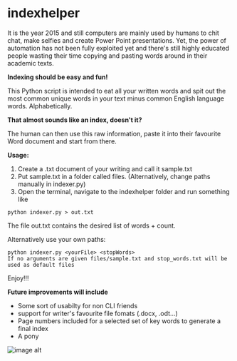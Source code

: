 # indexhelper

It is the year 2015 and still computers are mainly used by humans to chit chat, make selfies and create Power Point presentations. Yet, the power of automation has not been fully exploited yet and there's still highly educated people wasting their time copying and pasting words around in their academic texts.

**Indexing should be easy and fun!**

This Python script is intended to eat all your written words and spit out the most common unique words in your text minus common English language words. Alphabetically.

**That almost sounds like an index, doesn't it?**

The human can then use this raw information, paste it into their favourite Word document and start from there.

**Usage:**

1. Create a .txt document of your writing and call it sample.txt
2. Put sample.txt in a folder called files. (Alternatively, change paths manually in indexer.py)
3. Open the terminal, navigate to the indexhelper folder and run something like

```
python indexer.py > out.txt
```
The file out.txt contains the desired list of words + count.

Alternatively use your own paths:
```
python indexer.py <yourFile> <stopWords>
If no arguments are given files/sample.txt and stop_words.txt will be used as default files
```

Enjoy!!!

**Future improvements will include**

* Some sort of usabilty for non CLI friends
* support for writer's favourite file fomats (.docx, .odt...)
* Page numbers included for a selected set of key words to generate a final index
* A pony

![image alt](http://www.publicdomainpictures.net/pictures/80000/velka/a-pony-1393433833jWp.jpg "This Pony")
